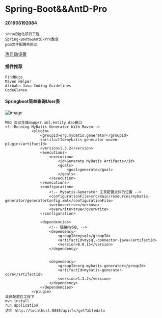 # Spring-Boot&&AntD-Pro
#### 201906192084

```
idea初始化项目工程
Spring-Boot&&AntD-Pro整合
pom文件配置热启动
```
[热启动设置](https://blog.csdn.net/u012190514/article/details/79951258)
#### 插件推荐

```
FindBugs
Maven Helper
Alibaba Java Coding Guidelines
CodeGlance

```
#### Springboot简单查询User表
![image](https://res.cloudinary.com/dnmtpbj1g/image/upload/v1561090506/antd/%E5%B1%8F%E5%B9%95%E5%BF%AB%E7%85%A7_2019-06-21_12.13.10.png)
```
MBG 自动生成mapper.xml,entity,dao接口
<!--Running MyBatis Generator With Maven-->
            <plugin>
                <groupId>org.mybatis.generator</groupId>
                <artifactId>mybatis-generator-maven-plugin</artifactId>
                <version>1.3.2</version>
                <executions>
                    <execution>
                        <id>Generate MyBatis Artifacts</id>
                        <goals>
                            <goal>generate</goal>
                        </goals>
                    </execution>
                </executions>
                <configuration>
                    <!-- Mybatis-Generator 工具配置文件的位置 -->
                    <configurationFile>src/main/resources/mybatis-generator/generatorConfig.xml</configurationFile>
                    <verbose>true</verbose>
                    <overwrite>true</overwrite>
                </configuration>

                <dependencies>
                    <!-- 链接MySQL -->
                    <dependency>
                        <groupId>mysql</groupId>
                        <artifactId>mysql-connector-java</artifactId>
                        <version>8.0.15</version>
                    </dependency>


                    <dependency>
                        <groupId>org.mybatis.generator</groupId>
                        <artifactId>mybatis-generator-core</artifactId>
                        <version>1.3.2</version>
                    </dependency>
                </dependencies>
            </plugin>
具体配置在工程下
mvn install
run application 
访问 http://localhost:8888/api/lc/getTabledata
```
